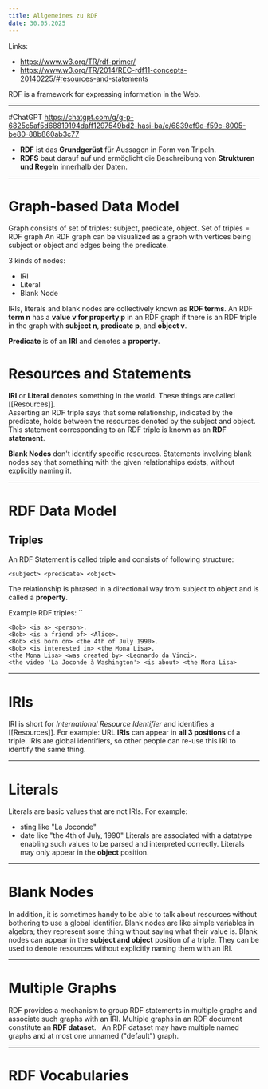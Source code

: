```yaml
---
title: Allgemeines zu RDF
date: 30.05.2025
---
```

Links: 
- https://www.w3.org/TR/rdf-primer/
- https://www.w3.org/TR/2014/REC-rdf11-concepts-20140225/#resources-and-statements

RDF is a framework for expressing information in the Web.

---
#ChatGPT https://chatgpt.com/g/g-p-6825c5af5d68819194daff1297549bd2-hasi-ba/c/6839cf9d-f59c-8005-be80-88b860ab3c77
- **RDF** ist das **Grundgerüst** für Aussagen in Form von Tripeln.
- **RDFS** baut darauf auf und ermöglicht die Beschreibung von **Strukturen und Regeln** innerhalb der Daten.
---
# Graph-based Data Model

Graph consists of set of triples: subject, predicate, object. 
Set of triples = RDF graph
An RDF graph can be visualized as a graph with vertices being subject or object and edges being the predicate.

3 kinds of nodes:
- IRI
- Literal
- Blank Node

IRIs, literals and blank nodes are collectively known as **RDF terms**.
An RDF **term n** has a **value v for property p** in an RDF graph if there is an RDF triple in the graph with **subject n**, **predicate p**, and **object v**.

**Predicate** is of an **IRI** and denotes a **property**.

# Resources and Statements

**IRI** or **Literal** denotes something in the world. These things are called [[Resources]].  
Asserting an RDF triple says that some relationship, indicated by the predicate, holds between the resources denoted by the subject and object. This statement corresponding to an RDF triple is known as an **RDF statement**.  

**Blank Nodes** don't identify specific resources. Statements involving blank nodes say that something with the given relationships exists, without explicitly naming it.

---
# RDF Data Model

## Triples

An RDF Statement is called triple and consists of following structure:

``` <subject> <predicate> <object> ```

The relationship is phrased in a directional way from subject to object and is called a **property**.

Example RDF triples:
``
```
<Bob> <is a> <person>.
<Bob> <is a friend of> <Alice>.
<Bob> <is born on> <the 4th of July 1990>. 
<Bob> <is interested in> <the Mona Lisa>.
<the Mona Lisa> <was created by> <Leonardo da Vinci>.
<the video 'La Joconde à Washington'> <is about> <the Mona Lisa>
```

---
# IRIs
IRI is short for *International Resource Identifier* and identifies a [[Resources]]. 
For example: URL
**IRIs** can appear in **all 3 positions** of a triple.
IRIs are global identifiers, so other people can re-use this IRI to identify the same thing.

---
# Literals

Literals are basic values that are not IRIs. 
For example: 
- sting like "La Joconde"
- date like "the 4th of July, 1990"
Literals are associated with a datatype enabling such values to be parsed and interpreted correctly. 
Literals may only appear in the **object** position.

---
# Blank Nodes
In addition, it is sometimes handy to be able to talk about resources without bothering to use a global identifier.
Blank nodes are like simple variables in algebra; they represent some thing without saying what their value is.
Blank nodes can appear in the **subject and object** position of a triple. They can be used to denote resources without explicitly naming them with an IRI.

---
# Multiple Graphs
RDF provides a mechanism to group RDF statements in multiple graphs and associate such graphs with an IRI.
Multiple graphs in an RDF document constitute an **RDF dataset**.  
An RDF dataset may have multiple named graphs and at most one unnamed ("default") graph.

---
# RDF Vocabularies 